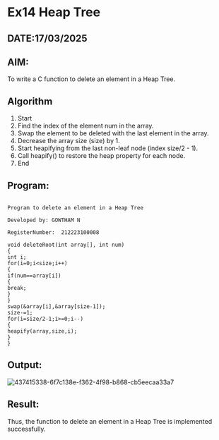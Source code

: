 # Ex14 Heap Tree
## DATE:17/03/2025
## AIM:
To write a C function to delete an element in a Heap Tree.

## Algorithm
1. Start 
2. Find the index of the element num in the array. 
3. Swap the element to be deleted with the last element in the array. 
4. Decrease the array size (size) by 1. 
5. Start heapifying from the last non-leaf node (index size/2 - 1). 
6. Call heapify() to restore the heap property for each node. 
7. End

## Program:
```

Program to delete an element in a Heap Tree

Developed by: GOWTHAM N

RegisterNumber:  212223100008
```
```
void deleteRoot(int array[], int num) 
{ 
int i; 
for(i=0;i<size;i++) 
{ 
if(num==array[i]) 
{ 
break; 
} 
} 
swap(&array[i],&array[size-1]); 
size-=1; 
for(i=size/2-1;i>=0;i--) 
{ 
heapify(array,size,i); 
} 
}
```

## Output:

![437415338-6f7c138e-f362-4f98-b868-cb5eecaa33a7](https://github.com/user-attachments/assets/b1880cd7-b5b8-4bf3-972e-61861cbc8ac5)


## Result:

Thus, the function to delete an element in a Heap Tree is implemented successfully.
